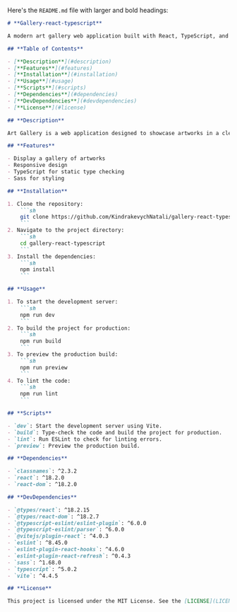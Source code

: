
Here's the `README.md` file with larger and bold headings:

```markdown
# **Gallery-react-typescript**

A modern art gallery web application built with React, TypeScript, and Vite.

## **Table of Contents**

- [**Description**](#description)
- [**Features**](#features)
- [**Installation**](#installation)
- [**Usage**](#usage)
- [**Scripts**](#scripts)
- [**Dependencies**](#dependencies)
- [**DevDependencies**](#devdependencies)
- [**License**](#license)

## **Description**

Art Gallery is a web application designed to showcase artworks in a clean and modern interface. Built using React and TypeScript, this project leverages Vite for fast and optimized development and build processes.

## **Features**

- Display a gallery of artworks
- Responsive design
- TypeScript for static type checking
- Sass for styling

## **Installation**

1. Clone the repository:
    ```sh
    git clone https://github.com/KindrakevychNatali/gallery-react-typescript.git
    ```
2. Navigate to the project directory:
    ```sh
    cd gallery-react-typescript
    ```
3. Install the dependencies:
    ```sh
    npm install
    ```

## **Usage**

1. To start the development server:
    ```sh
    npm run dev
    ```
2. To build the project for production:
    ```sh
    npm run build
    ```
3. To preview the production build:
    ```sh
    npm run preview
    ```
4. To lint the code:
    ```sh
    npm run lint
    ```

## **Scripts**

- `dev`: Start the development server using Vite.
- `build`: Type-check the code and build the project for production.
- `lint`: Run ESLint to check for linting errors.
- `preview`: Preview the production build.

## **Dependencies**

- `classnames`: ^2.3.2
- `react`: ^18.2.0
- `react-dom`: ^18.2.0

## **DevDependencies**

- `@types/react`: ^18.2.15
- `@types/react-dom`: ^18.2.7
- `@typescript-eslint/eslint-plugin`: ^6.0.0
- `@typescript-eslint/parser`: ^6.0.0
- `@vitejs/plugin-react`: ^4.0.3
- `eslint`: ^8.45.0
- `eslint-plugin-react-hooks`: ^4.6.0
- `eslint-plugin-react-refresh`: ^0.4.3
- `sass`: ^1.68.0
- `typescript`: ^5.0.2
- `vite`: ^4.4.5

## **License**

This project is licensed under the MIT License. See the [LICENSE](LICENSE) file for details.
```
